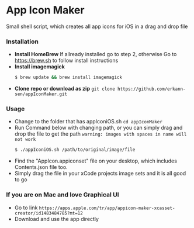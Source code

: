 # App Icon Maker
Small shell script, which creates all app icons for iOS in a drag and drop file

### Installation

* **Install HomeBrew**
If allready installed go to step 2, otherwise
Go to https://brew.sh to follow install instructions
* **Install imagemagick**
   ```sh
   $ brew update && brew install imagemagick
   ```
* **Clone repo or download as zip**
  `git clone https://github.com/erkann-sen/appIconMaker.git`

### Usage

  - Change to the folder that has appIconiOS.sh
    `cd appIconMaker`
  - Run Command below with changing path, or you can simply drag and drop the file to get the path `warning: images with spaces in name will not work`
      ```sh
     $ ./appIconiOS.sh /path/to/original/image/file 
      ```
  - Find the "AppIcon.appiconset" file on your desktop, which includes Contents.json file too. 
  - Simply drag the file in your xCode projects image sets and it is all good to go 

### If you are on Mac and love Graphical UI
  - Go to link `https://apps.apple.com/tr/app/appicon-maker-xcasset-creator/id1483484785?mt=12`
  - Download and use the app directly
